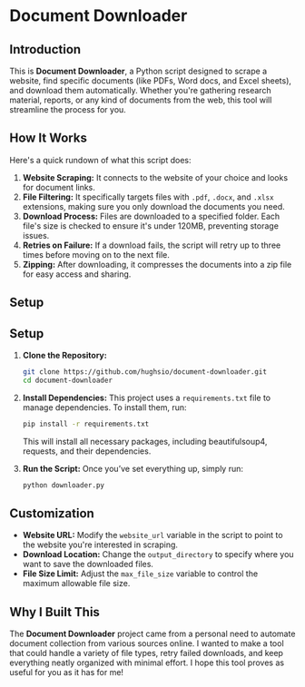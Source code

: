 # Document Downloader

## Introduction

This is **Document Downloader**, a Python script designed to scrape a website, find specific documents (like PDFs, Word docs, and Excel sheets), and download them automatically. Whether you're gathering research material, reports, or any kind of documents from the web, this tool will streamline the process for you.

## How It Works

Here's a quick rundown of what this script does:

1. **Website Scraping:** It connects to the website of your choice and looks for document links.
2. **File Filtering:** It specifically targets files with `.pdf`, `.docx`, and `.xlsx` extensions, making sure you only download the documents you need.
3. **Download Process:** Files are downloaded to a specified folder. Each file's size is checked to ensure it's under 120MB, preventing storage issues.
4. **Retries on Failure:** If a download fails, the script will retry up to three times before moving on to the next file.
5. **Zipping:** After downloading, it compresses the documents into a zip file for easy access and sharing.

## Setup

## Setup

1. **Clone the Repository:**
   ```bash
   git clone https://github.com/hughsio/document-downloader.git
   cd document-downloader
   ```

2. **Install Dependencies:**
   This project uses a `requirements.txt` file to manage dependencies. To install them, run:
   ```bash
   pip install -r requirements.txt
   ```
   This will install all necessary packages, including beautifulsoup4, requests, and their dependencies.


3. **Run the Script:**
   Once you’ve set everything up, simply run:
   ```bash
   python downloader.py
   ```

## Customization

- **Website URL:** Modify the `website_url` variable in the script to point to the website you're interested in scraping.
- **Download Location:** Change the `output_directory` to specify where you want to save the downloaded files.
- **File Size Limit:** Adjust the `max_file_size` variable to control the maximum allowable file size.

## Why I Built This

The **Document Downloader** project came from a personal need to automate document collection from various sources online. I wanted to make a tool that could handle a variety of file types, retry failed downloads, and keep everything neatly organized with minimal effort. I hope this tool proves as useful for you as it has for me!
